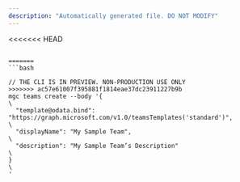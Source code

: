 ```yaml
---
description: "Automatically generated file. DO NOT MODIFY"
---
```


<<<<<<< HEAD
```cli

=======
```bash

// THE CLI IS IN PREVIEW. NON-PRODUCTION USE ONLY
>>>>>>> ac57e61007f395881f1814eae37dc23911227b9b
mgc teams create --body '{\
  "template@odata.bind": "https://graph.microsoft.com/v1.0/teamsTemplates('standard')",\
  "displayName": "My Sample Team",\
  "description": "My Sample Team’s Description"\
}\
'

```